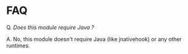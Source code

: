 # FAQ

Q. _Does this module require Java ?_

A. No, this module doesn't require Java (like jnativehook) or any other runtimes.
